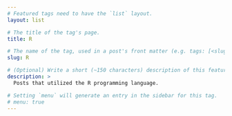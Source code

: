 ```yaml
---
# Featured tags need to have the `list` layout.
layout: list

# The title of the tag's page.
title: R

# The name of the tag, used in a post's front matter (e.g. tags: [<slug>]).
slug: R

# (Optional) Write a short (~150 characters) description of this featured tag.
description: >
  Posts that utilized the R programming language.

# Setting `menu` will generate an entry in the sidebar for this tag.
# menu: true
---
```

